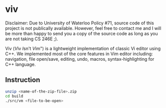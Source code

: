 # viv

Disclaimer: Due to University of Waterloo Policy #71, source code of this project is not publically available. However, feel free to contact me and I will be more than happy to send you a copy of the source code as long as you are not taking CS 246E ;). 

Viv (*V*iv *I*sn't *V*im") is a lightweight implementation of classic Vi editor using C++. We implemented most of the core features in Vim editor including: navigation, file open/save, editing, undo, macros, syntax-highlighting for C++ language.

## Instruction 
``` bash
unzip <name-of-the-zip-file>.zip
cd build
./src/vm <file-to-be-open>
```
